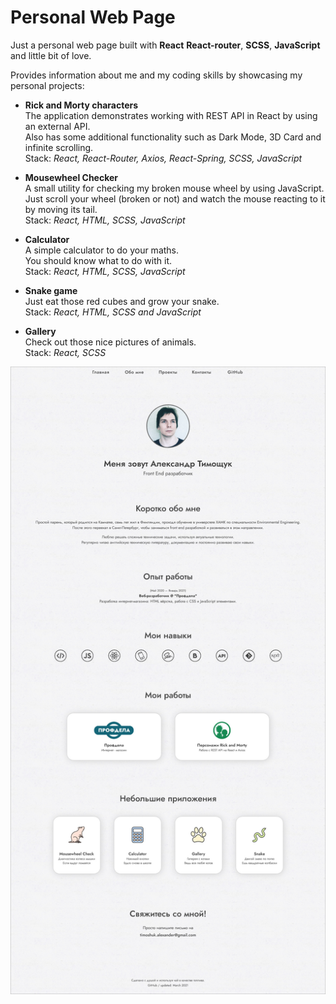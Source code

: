 # Personal Web Page

Just a personal web page built with <b>React</b> <b>React-router</b>, <b>SCSS</b>, <b>JavaScript</b>
and little bit of love.

Provides information about me and my coding skills by showcasing my personal projects:

- <b>Rick and Morty characters</b> <br>
  The application demonstrates working with REST API in React by using an external API. <br>
  Also has some additional functionality such as Dark Mode, 3D Card and infinite scrolling. <br>
  Stack: *React, React-Router, Axios, React-Spring, SCSS, JavaScript* 
  

- <b>Mousewheel Checker</b> <br>
  A small utility for checking my broken mouse wheel by using JavaScript. <br>
  Just scroll your wheel (broken or not) and watch the mouse reacting to it by moving its tail.<br>
  Stack: *React, HTML, SCSS, JavaScript*


- <b>Calculator</b><br>
  A simple calculator to do your maths. <br>
  You should know what to do with it. <br>
  Stack: *React, HTML, SCSS, JavaScript*


- <b>Snake game</b> <br>
  Just eat those red cubes and grow your snake. <br>
  Stack: *React, HTML, SCSS and JavaScript* <br>


- <b>Gallery</b> <br>
  Check out those nice pictures of animals. <br>
  Stack: *React, SCSS* <br>

  
![](screenshot.jpg)
